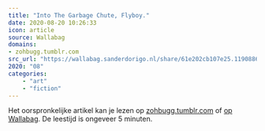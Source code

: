 ```yaml
---
title: "Into The Garbage Chute, Flyboy."
date: 2020-08-20 10:26:33
icon: article
source: Wallabag
domains:
- zohbugg.tumblr.com
src_url: "https://wallabag.sanderdorigo.nl/share/61e202cb107e25.11908865"
2020: "08"
categories:
    - "art"
    - "fiction"
---
```

Het oorspronkelijke artikel kan je lezen op [zohbugg.tumblr.com](https://zohbugg.tumblr.com/post/118737245255/dragonessofthelights-obsessedwithfrozen42) of [op Wallabag](https://wallabag.sanderdorigo.nl/share/61e202cb107e25.11908865). De leestijd is ongeveer 5 minuten.